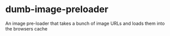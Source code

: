 # dumb-image-preloader
An image pre-loader that takes a bunch of image URLs and loads them into the browsers cache
